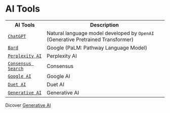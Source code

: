 # AI Tools

<!DOCTYPE html>
<html>
  <body>
    <table>
      <tr><th>AI Tools</th><th>Description</th></tr>
      <tr><td><code><a href="https://chat.openai.com/" target="_blank">ChatGPT</a></code></td><td>Natural language model developed by <code>OpenAI</code> (Generative Pretrained Transformer)</td></tr>
      <tr><td><code><a href="https://bard.google.com/" target="_blank">Bard</a></code></td><td>Google (PaLM: Pathway Language Model)</td></tr>
      <tr><td><code><a href="https://www.perplexity.ai/" target="_blank">Perplexity AI</a></code></td><td>Perplexity AI</td></tr>
      <tr><td><code><a href="https://consensus.app/search/" target="_blank">Consensus Search</a></code></td><td>Consensus</td></tr>
      <tr><td><code><a href="https://workspace.google.com/intl/en_in/solutions/ai/" target="_blank">Google AI</a></code></td><td>Google AI</td></tr>
      <tr><td><code><a href="https://workspace.google.com/blog/product-announcements/duet-ai" target="_blank">Duet AI</a></code></td><td>Duet AI</td></tr>
      <tr><td><code><a href="https://workspace.google.com/blog/product-announcements/generative-ai" target="_blank">Generative AI</a></code></td><td>Generative AI</td></tr>
    </table>
  </body>
</html>

Dicover [Generative AI](https://ai.google/discover/generativeai/)

